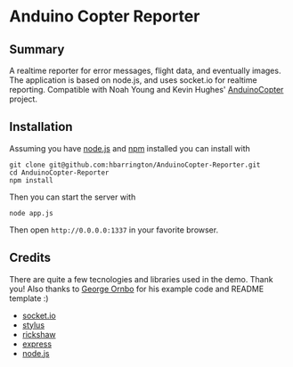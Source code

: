 # Anduino Copter Reporter

## Summary

A realtime reporter for error messages, flight data, and eventually images. The application is based on node.js, and uses socket.io for realtime reporting. Compatible with Noah Young and Kevin Hughes' [AnduinoCopter][8] project. 

## Installation

Assuming you have [node.js][6] and [npm][7] installed you can install with

    git clone git@github.com:hbarrington/AnduinoCopter-Reporter.git
    cd AnduinoCopter-Reporter
    npm install

Then you can start the server with

    node app.js

Then open `http://0.0.0.0:1337` in your favorite browser.

## Credits

There are quite a few tecnologies and libraries used in the demo. Thank you! Also thanks to [George Ornbo][9] for his example code and README template :)

* [socket.io][1]
* [stylus][2]
* [rickshaw][3]
* [express][4]
* [node.js][6]

[1]: https://github.com/LearnBoost/Socket.IO
[2]: https://github.com/LearnBoost/stylus
[3]: https://github.com/shutterstock/rickshaw
[4]: https://github.com/visionmedia/express
[6]: https://github.com/joyent/node
[7]: https://github.com/isaacs/npm
[8]: https://github.com/hbarrington/AnduinoCopter
[9]: https://github.com/shapeshed/counter
